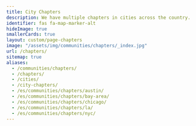 ```yaml
---
title: City Chapters
description: We have multiple chapters in cities across the country.
identifier: fas fa-map-marker-alt
hideImage: true
smallerCards: true
layout: custom/page-chapters
image: "/assets/img/communities/chapters/_index.jpg"
url: /chapters/
sitemap: true
aliases:
  - /communities/chapters/
  - /chapters/
  - /cities/
  - /city-chapters/
  - /es/communities/chapters/austin/
  - /es/communities/chapters/bay-area/
  - /es/communities/chapters/chicago/
  - /es/communities/chapters/la/
  - /es/communities/chapters/nyc/
---
```

